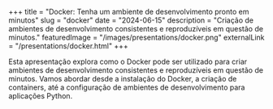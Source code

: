 +++
title = "Docker: Tenha um ambiente de desenvolvimento pronto em minutos"
slug = "docker"
date = "2024-06-15"
description = "Criação de ambientes de desenvolvimento consistentes e reproduzíveis em questão de minutos."
featuredImage = "/images/presentations/docker.png"
externalLink = "/presentations/docker.html"
+++

Esta apresentação explora como o Docker pode ser utilizado para criar ambientes de desenvolvimento consistentes e reproduzíveis em questão de minutos. Vamos abordar desde a instalação do Docker, a criação de containers, até a configuração de ambientes de desenvolvimento para aplicações Python.
